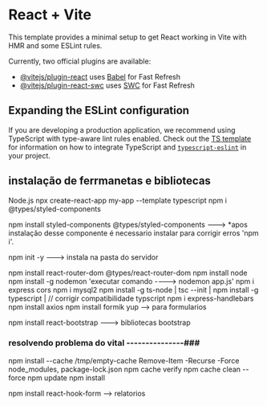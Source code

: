 # React + Vite

This template provides a minimal setup to get React working in Vite with HMR and some ESLint rules.

Currently, two official plugins are available:

- [@vitejs/plugin-react](https://github.com/vitejs/vite-plugin-react/blob/main/packages/plugin-react) uses [Babel](https://babeljs.io/) for Fast Refresh
- [@vitejs/plugin-react-swc](https://github.com/vitejs/vite-plugin-react/blob/main/packages/plugin-react-swc) uses [SWC](https://swc.rs/) for Fast Refresh

## Expanding the ESLint configuration

If you are developing a production application, we recommend using TypeScript with type-aware lint rules enabled. Check out the [TS template](https://github.com/vitejs/vite/tree/main/packages/create-vite/template-react-ts) for information on how to integrate TypeScript and [`typescript-eslint`](https://typescript-eslint.io) in your project.


## instalação  de ferrmanetas e bibliotecas

Node.js
npx create-react-app my-app --template typescript
npm i @types/styled-components

npm install styled-components @types/styled-components ---> *apos instalação desse componente é necessario instalar para corrigir erros 'npm i'.

npm init -y ---> instala na pasta do servidor

npm install react-router-dom @types/react-router-dom
npm install node
npm install -g nodemon 'executar comando ---->  nodemon app.js'
npm i express cors 
npm i mysql2
npm install -g ts-node | tsc --init |  npm install -g typescript |  // corrigir compatibilidade typscript
npm i express-handlebars
npm install axios
npm install formik yup --> para formularios

npm install react-bootstrap  ---> bibliotecas bootstrap

### resolvendo problema do vital  ---------------###





npm install --cache /tmp/empty-cache
Remove-Item -Recurse -Force node_modules, package-lock.json
npm cache verify
npm cache clean --force
npm update
npm install

npm install react-hook-form --> relatorios
